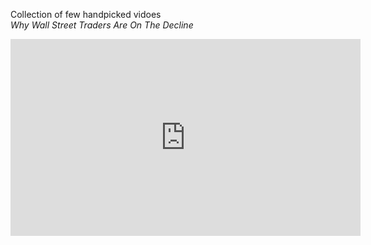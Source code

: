 Collection of few handpicked vidoes
<br>*Why Wall Street Traders Are On The Decline*
<iframe width="560" height="315" src="https://www.youtube.com/embed/THpXovjy7Bc" frameborder="0" allow="accelerometer; autoplay; encrypted-media; gyroscope; picture-in-picture" allowfullscreen></iframe>
